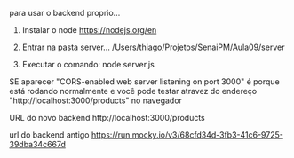 
para usar o backend proprio...
1. Instalar o node
   https://nodejs.org/en


2. Entrar na pasta server... 
   /Users/thiago/Projetos/SenaiPM/Aula09/server


3. Executar o comando:  node server.js

SE aparecer "CORS-enabled web server listening on port 3000"
é porque está rodando normalmente e você pode testar atravez do 
endereço "http://localhost:3000/products" no navegador


URL do novo backend
http://localhost:3000/products



url do backend antigo
https://run.mocky.io/v3/68cfd34d-3fb3-41c6-9725-39dba34c667d